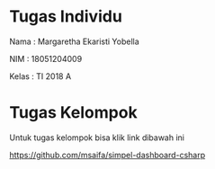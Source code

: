 # Tugas Individu
Nama : Margaretha Ekaristi Yobella

NIM : 18051204009

Kelas : TI 2018 A

# Tugas Kelompok 
Untuk tugas kelompok bisa klik link dibawah ini 

https://github.com/msaifa/simpel-dashboard-csharp
